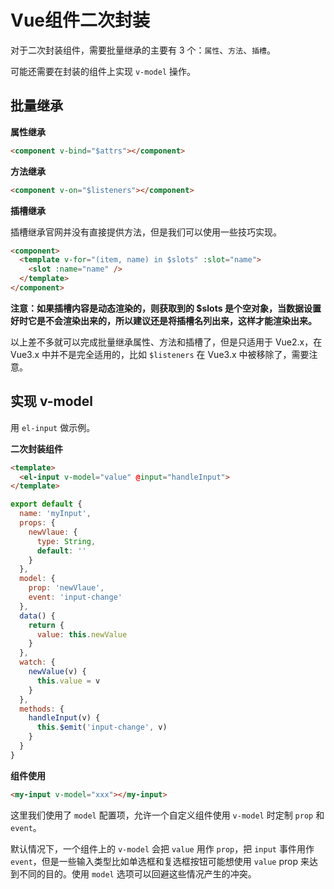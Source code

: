 # Vue组件二次封装

对于二次封装组件，需要批量继承的主要有 3 个：`属性`、`方法`、`插槽`。

可能还需要在封装的组件上实现 `v-model` 操作。

## 批量继承

**属性继承**

```html
<component v-bind="$attrs"></component>
```

**方法继承**

```html
<component v-on="$listeners"></component>
```

**插槽继承**

插槽继承官网并没有直接提供方法，但是我们可以使用一些技巧实现。

```html
<component>
  <template v-for="(item, name) in $slots" :slot="name">
    <slot :name="name" />
  </template>
</component>
```

**注意：如果插槽内容是动态渲染的，则获取到的 $slots 是个空对象，当数据设置好时它是不会渲染出来的，所以建议还是将插槽名列出来，这样才能渲染出来。**

以上差不多就可以完成批量继承属性、方法和插槽了，但是只适用于 Vue2.x，在 Vue3.x 中并不是完全适用的，比如 `$listeners` 在 Vue3.x 中被移除了，需要注意。

## 实现 v-model

用 `el-input` 做示例。

**二次封装组件**

```html
<template>
  <el-input v-model="value" @input="handleInput">
</template>
```

```js
export default {
  name: 'myInput',
  props: {
    newVlaue: {
      type: String,
      default: ''
    }
  },
  model: {
    prop: 'newVlaue',
    event: 'input-change'
  },
  data() {
    return {
      value: this.newValue
    }
  },
  watch: {
    newValue(v) {
      this.value = v
    }
  },
  methods: {
    handleInput(v) {
      this.$emit('input-change', v)
    }
  }
}
```

**组件使用**

```html
<my-input v-model="xxx"></my-input>
```

这里我们使用了 `model` 配置项，允许一个自定义组件使用 `v-model` 时定制 `prop` 和 `event`。

默认情况下，一个组件上的 `v-model` 会把 `value` 用作 `prop`，把 `input` 事件用作 `event`，但是一些输入类型比如单选框和复选框按钮可能想使用 `value` prop 来达到不同的目的。使用 `model` 选项可以回避这些情况产生的冲突。

